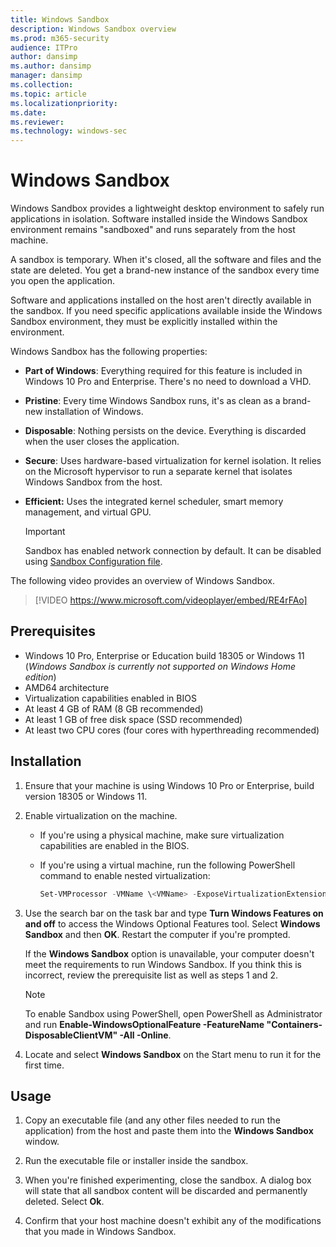 ```yaml
---
title: Windows Sandbox
description: Windows Sandbox overview
ms.prod: m365-security
audience: ITPro
author: dansimp
ms.author: dansimp
manager: dansimp
ms.collection: 
ms.topic: article
ms.localizationpriority: 
ms.date: 
ms.reviewer: 
ms.technology: windows-sec
---
```


# Windows Sandbox 

Windows Sandbox provides a lightweight desktop environment to safely run applications in isolation. Software installed inside the Windows Sandbox environment remains "sandboxed" and runs separately from the host machine.

A sandbox is temporary. When it's closed, all the software and files and the state are deleted. You get a brand-new instance of the sandbox every time you open the application.

Software and applications installed on the host aren't directly available in the sandbox. If you need specific applications available inside the Windows Sandbox environment, they must be explicitly installed within the environment.

Windows Sandbox has the following properties:
- **Part of Windows**: Everything required for this feature is included in Windows 10 Pro and Enterprise. There's no need to download a VHD.
- **Pristine**: Every time Windows Sandbox runs, it's as clean as a brand-new installation of Windows.
- **Disposable**: Nothing persists on the device. Everything is discarded when the user closes the application.
- **Secure**: Uses hardware-based virtualization for kernel isolation. It relies on the Microsoft hypervisor to run a separate kernel that isolates Windows Sandbox from the host.
- **Efficient:** Uses the integrated kernel scheduler, smart memory management, and virtual GPU.

   > [!IMPORTANT]
   > Sandbox has enabled network connection by default. It can be disabled using [Sandbox Configuration file](/windows/security/threat-protection/windows-sandbox/windows-sandbox-configure-using-wsb-file#networking).

The following video provides an overview of Windows Sandbox.

> [!VIDEO https://www.microsoft.com/videoplayer/embed/RE4rFAo]


## Prerequisites
 
- Windows 10 Pro, Enterprise or Education build 18305 or Windows 11 (*Windows Sandbox is currently not supported on Windows Home edition*)
- AMD64 architecture
- Virtualization capabilities enabled in BIOS
- At least 4 GB of RAM (8 GB recommended)
- At least 1 GB of free disk space (SSD recommended)
- At least two CPU cores (four cores with hyperthreading recommended)

## Installation

1. Ensure that your machine is using Windows 10 Pro or Enterprise, build version 18305 or Windows 11.

2. Enable virtualization on the machine.

   - If you're using a physical machine, make sure virtualization capabilities are enabled in the BIOS.
   - If you're using a virtual machine, run the following PowerShell command to enable nested virtualization:

     ```powershell
     Set-VMProcessor -VMName \<VMName> -ExposeVirtualizationExtensions $true
     ```

3. Use the search bar on the task bar and type **Turn Windows Features on and off** to access the Windows Optional Features tool. Select **Windows Sandbox** and then **OK**. Restart the computer if you're prompted.

   If the **Windows Sandbox** option is unavailable, your computer doesn't meet the requirements to run Windows Sandbox. If you think this is incorrect, review the prerequisite list as well as steps 1 and 2.

   > [!NOTE]
   > To enable Sandbox using PowerShell, open PowerShell as Administrator and run **Enable-WindowsOptionalFeature -FeatureName "Containers-DisposableClientVM" -All -Online**.

4. Locate and select **Windows Sandbox** on the Start menu to run it for the first time.


## Usage 
1. Copy an executable file (and any other files needed to run the application) from the host and paste them into the **Windows Sandbox** window.

2. Run the executable file or installer inside the sandbox.

3. When you're finished experimenting, close the sandbox. A dialog box will state that all sandbox content will be discarded and permanently deleted. Select **Ok**.

4. Confirm that your host machine doesn't exhibit any of the modifications that you made in Windows Sandbox.
